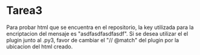 # Tarea3
Para probar html que se encuentra en el repositorio, la key utilizada para la encriptacion del mensaje es "asdfasdfasdfasdf".
Si se desea utilizar el el plugin junto al .py3, favor de cambiar el "// @match" del plugin por la ubicacion del html creado.
